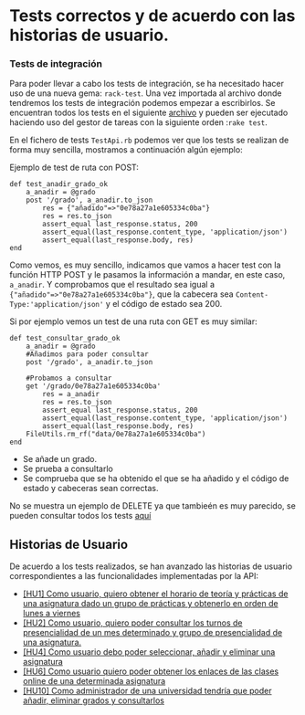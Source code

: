 # Tests correctos y de acuerdo con las historias de usuario.

### Tests de integración
Para poder llevar a cabo los tests de integración, se ha necesitado hacer uso de una nueva gema: `rack-test`. Una vez importada al archivo donde tendremos los tests de integración podemos empezar a escribirlos. Se encuentran todos los tests en el siguiente [archivo](https://github.com/antoniocuadros/WhenToClass/blob/master/t/TestApi.rb) y pueden ser ejecutado haciendo uso del gestor de tareas con la siguiente orden :`rake test`.

En el fichero de tests `TestApi.rb` podemos ver que los tests se realizan de forma muy sencilla, mostramos a continuación algún ejemplo:

Ejemplo de test de ruta con POST:
```
def test_anadir_grado_ok
    a_anadir = @grado
    post '/grado', a_anadir.to_json    
        res = {"añadido"=>"0e78a27a1e605334c0ba"}
        res = res.to_json
        assert_equal last_response.status, 200
        assert_equal(last_response.content_type, 'application/json')
        assert_equal(last_response.body, res)
end
```
Como vemos, es muy sencillo, indicamos que vamos a hacer test con la función HTTP POST y le pasamos la información a mandar, en este caso, `a_anadir`. Y comprobamos que el resultado sea igual a `{"añadido"=>"0e78a27a1e605334c0ba"}`, que la cabecera sea `Content-Type:'application/json'` y el código de estado sea 200.

Si por ejemplo vemos un test de una ruta con GET es muy similar:

```
def test_consultar_grado_ok
    a_anadir = @grado
    #Añadimos para poder consultar
    post '/grado', a_anadir.to_json    

    #Probamos a consultar
    get '/grado/0e78a27a1e605334c0ba' 
        res = a_anadir
        res = res.to_json
        assert_equal last_response.status, 200
        assert_equal(last_response.content_type, 'application/json')
        assert_equal(last_response.body, res)
    FileUtils.rm_rf("data/0e78a27a1e605334c0ba")
end
```
- Se añade un grado.
- Se prueba a consultarlo
- Se comprueba que se ha obtenido el que se ha añadido y el código de estado y cabeceras sean correctas.

No se muestra un ejemplo de DELETE ya que tambieén es muy parecido, se pueden consultar todos los tests [aquí](https://github.com/antoniocuadros/WhenToClass/blob/master/t/TestApi.rb)


## Historias de Usuario
De acuerdo a los tests realizados, se han avanzado las historias de usuario correspondientes a las funcionalidades implementadas por la API:
- [[HU1] Como usuario, quiero obtener el horario de teoría y prácticas de una asignatura dado un grupo de prácticas y obtenerlo en orden de lunes a viernes](https://github.com/antoniocuadros/WhenToClass/issues/8)
- [[HU2] Como usuario, quiero poder consultar los turnos de presencialidad de un mes determinado y grupo de presencialidad de una asignatura.](https://github.com/antoniocuadros/WhenToClass/issues/9)
- [[HU4] Como usuario debo poder seleccionar, añadir y eliminar una asignatura](https://github.com/antoniocuadros/WhenToClass/issues/28)
- [[HU6] Como usuario quiero poder obtener los enlaces de las clases online de una determinada asignatura](https://github.com/antoniocuadros/WhenToClass/issues/47)
- [[HU10] Como administrador de una universidad tendría que poder añadir, eliminar grados y consultarlos](https://github.com/antoniocuadros/WhenToClass/issues/71)